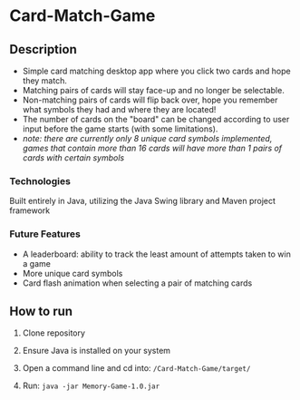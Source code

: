# Card-Match-Game

## Description
- Simple card matching desktop app where you click two cards and hope they match. 
- Matching pairs of cards will stay face-up and no longer be selectable. 
- Non-matching pairs of cards will flip back over, hope you remember what symbols they had and where they are located!
- The number of cards on the "board" can be changed according to user input before the game starts (with some limitations). 
- <i>note: there are currently only 8 unique card symbols implemented, games that contain more than 16 cards will have more than 1 pairs of cards with certain symbols</i>

### Technologies
Built entirely in Java, utilizing the Java Swing library and Maven project framework

### Future Features
- A leaderboard: ability to track the least amount of attempts taken to win a game
- More unique card symbols
- Card flash animation when selecting a pair of matching cards

## How to run
1) Clone repository

2) Ensure Java is installed on your system

3) Open a command line and cd into: `/Card-Match-Game/target/`

4) Run: `java -jar Memory-Game-1.0.jar`